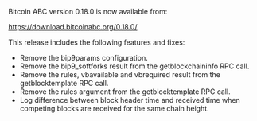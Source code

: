Bitcoin ABC version 0.18.0 is now available from:

  <https://download.bitcoinabc.org/0.18.0/>

This release includes the following features and fixes:
 - Remove the bip9params configuration.
 - Remove the bip9_softforks result from the getblockchaininfo RPC call.
 - Remove the rules, vbavailable and vbrequired result from the getblocktemplate RPC call.
 - Remove the rules argument from the getblocktemplate RPC call.
 - Log difference between block header time and received time when competing blocks are received for the same chain height.
